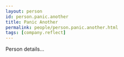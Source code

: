 ```yaml
---
layout: person
id: person.panic.another
title: Panic Another
permalink: people/person.panic.another.html
tags: [company.reflect]
---
```


Person details...